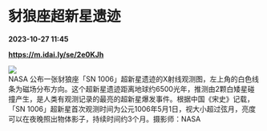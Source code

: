 # 豺狼座超新星遗迹

**2023-10-27 11:45**

**https://m.idai.ly/se/2e0KJh**

![](http://pic.yupoo.com/fotomag/fe118fbd/75da3f6f.jpg)  
NASA 公布一张豺狼座「SN 1006」超新星遗迹的X射线观测图，左上角的白色线条为磁场分布方向。这个超新星遗迹距离地球约6500光年，推测由2颗白矮星碰撞产生，是人类有观测记录的最亮的超新星爆发事件。根据中国《宋史》记载，「SN 1006」超新星首次观测时间为公元1006年5月1日，视大小超过弦月，亮度可以在夜晚照出物体影子，持续时间约3个月。摄影师：NASA
